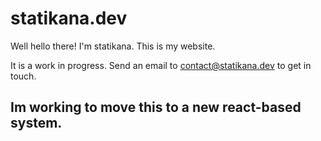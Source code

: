 # statikana.dev

Well hello there!
I'm statikana. This is my website.
 
It is a work in progress.
Send an email to [contact@statikana.dev](mailto:contact@statikana.dev) to get in touch.

## Im working to move this to a new react-based system.
